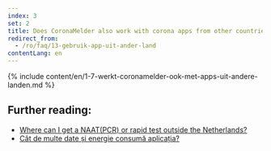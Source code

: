 ```yaml
---
index: 3
set: 2
title: Does CoronaMelder also work with corona apps from other countries?
redirect_from: 
  - /ro/faq/13-gebruik-app-uit-ander-land
contentLang: en
---
```

{% include content/en/1-7-werkt-coronamelder-ook-met-apps-uit-andere-landen.md %}

## Further reading:


- [Where can I get a NAAT(PCR) or rapid test outside the Netherlands?](https://www.netherlandsworldwide.nl/documents/frequently-asked-questions/where-can-i-get-a-pcr-or-rapid-test-outside-the-netherlands)
- [Cât de multe date și energie consumă aplicația?](/{{page.lang}}/faq/2-2-hoeveel-data-en-stroom-gebruikt-de-app)
